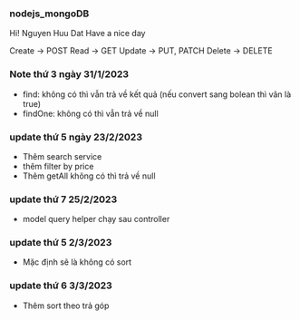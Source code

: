 ### nodejs_mongoDB
Hi! Nguyen Huu Dat
Have a nice day

Create -> POST
Read -> GET
Update -> PUT, PATCH
Delete -> DELETE

### Note thứ 3 ngày 31/1/2023
- find: không có thì vẫn trả về kết quả (nếu convert sang bolean thì vân là true)
- findOne: không có thì vẫn trả về null

### update thứ 5 ngày 23/2/2023
- Thêm search service
- thêm filter by price
- Thêm getAll không có thì trả về null

### update thứ 7 25/2/2023
- model query helper chạy sau controller

### update thứ 5 2/3/2023
- Mặc định sẽ là không có sort

### update thứ 6 3/3/2023
- Thêm sort theo trả góp
